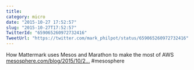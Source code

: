 ```yaml
---
title: 
category: micro
date: "2015-10-27 17:52:57"
slug: "2015-10-27T17:52:57"
TwitterId: "659065260972732416"
TweetUrl: "https://twitter.com/mark_philpot/status/659065260972732416"
---
```


How Mattermark uses Mesos and Marathon to make the most of AWS
[mesosphere.com/blog/2015/10/2…](https://mesosphere.com/blog/2015/10/27/mattermark-mesos-aws/) #mesosphere
